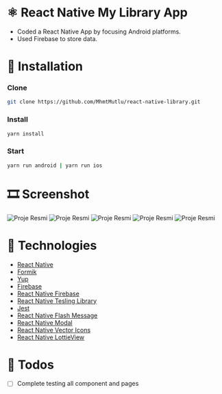 # ⚛️ React Native My Library App

<ul style="list-style-type:disc">
   <li>Coded a React Native App by focusing Android platforms.</li>
   <li>Used Firebase to store data.</li>
</ul>

# 📌 Installation

### Clone
   ```bash
   git clone https://github.com/MhmtMutlu/react-native-library.git
   ```

### Install
   ```bash
   yarn install
   ```

### Start
   ```bash
   yarn run android | yarn run ios
   ```

# 🎞 Screenshot

![Proje Resmi](src/assets/images/ss1.png)
![Proje Resmi](src/assets/images/ss2.png)
![Proje Resmi](src/assets/images/ss3.png)
![Proje Resmi](src/assets/images/ss4.png)
![Proje Resmi](src/assets/images/ss5.png)

# 🧰 Technologies

<ul style="list-style-type:disc">
   <li><a href="https://nodejs.org/en/">React Native</a></li>
   <li><a href="https://formik.org/">Formik</a></li>
   <li><a href="https://github.com/jquense/yup">Yup</a></li>
   <li><a href="https://firebase.google.com/">Firebase</a></li>
   <li><a href="https://rnfirebase.io/">React Native Firebase</a></li>
   <li><a href="https://callstack.github.io/react-native-testing-library/">React Native Tesling Library</a></li>
   <li><a href="https://jestjs.io/">Jest</a></li>
   <li><a href="https://www.npmjs.com/package/react-native-flash-message">React Native Flash Message</a></li>
   <li><a href="https://github.com/react-native-modal/react-native-modal">React Native Modal</a></li>
   <li><a href="https://github.com/oblador/react-native-vector-icons">React Native Vector Icons</a></li>
   <li><a href="https://github.com/lottie-react-native/lottie-react-native">React Native LottieView</a></li>
</ul>

# 📌 Todos

- [ ] Complete testing all component and pages
